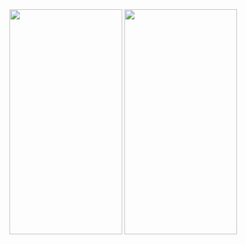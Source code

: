 <img src="https://github.com/user-attachments/assets/e0dfbcd6-dbae-43a3-806e-f23c96275446" width="200" height="400" />
<img src="https://github.com/user-attachments/assets/e8a1494c-3128-4fb5-b42a-a8b33fef58b0" width="200" height="400" />
